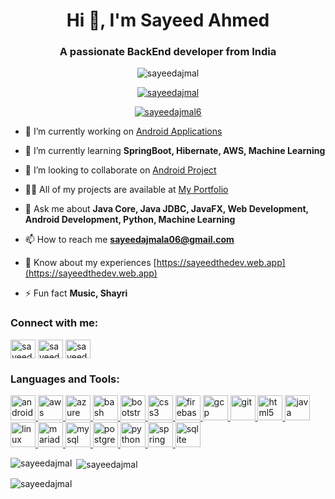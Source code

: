 <h1 align="center">Hi 👋, I'm Sayeed Ahmed</h1>
<h3 align="center">A passionate BackEnd developer from India</h3>

<p align="center"> <img src="https://komarev.com/ghpvc/?username=sayeedajmal&label=Profile%20views&color=0e75b6&style=flat" alt="sayeedajmal" /></p>

<p align="center"> <a href="https://github.com/ryo-ma/github-profile-trophy"><img src="https://github-profile-trophy.vercel.app/?username=sayeedajmal&row=2&column=3" alt="sayeedajmal" /></a> </p>

<p align="center"> <a href="https://twitter.com/sayeedajmal6" target="blank"><img src="https://img.shields.io/twitter/follow/sayeedajmal6?logo=twitter&style=for-the-badge" alt="sayeedajmal6" /></a></p>

- 🔭 I’m currently working on [Android Applications](https://github.com/sayeedajmal/Applications)

- 🌱 I’m currently learning **SpringBoot, Hibernate, AWS, Machine Learning**

- 👯 I’m looking to collaborate on [Android Project](https://github.com/sayeedajmal/Applications)

- 👨‍💻 All of my projects are available at [My Portfolio](https://sayeedthedev.web.app)

- 💬 Ask me about **Java Core, Java JDBC, JavaFX, Web Development, Android Development, Python, Machine Learning**

- 📫 How to reach me **sayeedajmala06@gmail.com**

- 📄 Know about my experiences [https://sayeedthedev.web.app](https://sayeedthedev.web.app)

- ⚡ Fun fact **Music, Shayri**

<h3 align="left">Connect with me:</h3>
<p align="left">
<a href="https://twitter.com/sayeedajmal6" target="blank"><img align="center" src="https://raw.githubusercontent.com/rahuldkjain/github-profile-readme-generator/master/src/images/icons/Social/twitter.svg" alt="sayeedajmal6" height="30" width="40" /></a>
<a href="https://linkedin.com/in/sayeed-ajmal" target="blank"><img align="center" src="https://raw.githubusercontent.com/rahuldkjain/github-profile-readme-generator/master/src/images/icons/Social/linked-in-alt.svg" alt="sayeed-ajmal" height="30" width="40" /></a>
<a href="https://instagram.com/sayeed__ajmal" target="blank"><img align="center" src="https://raw.githubusercontent.com/rahuldkjain/github-profile-readme-generator/master/src/images/icons/Social/instagram.svg" alt="sayeed__ajmal" height="30" width="40" /></a>
</p>

<h3 align="left">Languages and Tools:</h3>
<p align="left"> <a href="https://developer.android.com" target="_blank" rel="noreferrer"> <img src="https://upload.vectorlogo.zone/logos/android_studio/images/bc43bbac-e239-4ae9-829a-9809e57a8bc0.svg" alt="android" width="40" height="40"/> </a> <a href="https://aws.amazon.com" target="_blank" rel="noreferrer"> <img src="https://www.vectorlogo.zone/logos/amazon_aws/amazon_aws-ar21.svg" alt="aws" width="40" height="40"/> </a> <a href="https://azure.microsoft.com/en-in/" target="_blank" rel="noreferrer"> <img src="https://www.vectorlogo.zone/logos/microsoft_azure/microsoft_azure-icon.svg" alt="azure" width="40" height="40"/> </a> <a href="https://www.gnu.org/software/bash/" target="_blank" rel="noreferrer"> <img src="https://www.vectorlogo.zone/logos/gnu_bash/gnu_bash-icon.svg" alt="bash" width="40" height="40"/> </a> <a href="https://getbootstrap.com" target="_blank" rel="noreferrer"> <img src="https://www.vectorlogo.zone/logos/getbootstrap/getbootstrap-icon.svg" alt="bootstrap" width="40" height="40"/> </a> <a href="https://www.w3schools.com/css/" target="_blank" rel="noreferrer"> <img src="https://www.vectorlogo.zone/logos/w3_css/w3_css-official.svg" alt="css3" width="40" height="40"/> </a> <a href="https://firebase.google.com/" target="_blank" rel="noreferrer"> <img src="https://www.vectorlogo.zone/logos/firebase/firebase-icon.svg" alt="firebase" width="40" height="40"/> </a> <a href="https://cloud.google.com" target="_blank" rel="noreferrer"> <img src="https://www.vectorlogo.zone/logos/google_cloud/google_cloud-icon.svg" alt="gcp" width="40" height="40"/> </a> <a href="https://git-scm.com/" target="_blank" rel="noreferrer"> <img src="https://www.vectorlogo.zone/logos/git-scm/git-scm-icon.svg" alt="git" width="40" height="40"/> </a> <a href="https://www.w3.org/html/" target="_blank" rel="noreferrer"> <img src="https://www.vectorlogo.zone/logos/w3_html5/w3_html5-icon.svg" alt="html5" width="40" height="40"/> </a> <a href="https://www.java.com" target="_blank" rel="noreferrer"> <img src="https://www.vectorlogo.zone/logos/java/java-horizontal.svg" alt="java" width="40" height="40"/> </a> <a href="https://www.linux.org/" target="_blank" rel="noreferrer"> <img src="https://upload.vectorlogo.zone/logos/kali/images/09452257-ce76-4881-8cb9-c6a676444ca5.svg" alt="linux" width="40" height="40"/> </a> <a href="https://mariadb.org/" target="_blank" rel="noreferrer"> <img src="https://www.vectorlogo.zone/logos/mariadb/mariadb-icon.svg" alt="mariadb" width="40" height="40"/> </a> <a href="https://www.mysql.com/" target="_blank" rel="noreferrer"> <img src="https://www.vectorlogo.zone/logos/mysql/mysql-horizontal.svg" alt="mysql" width="40" height="40"/> </a> <a href="https://www.postgresql.org" target="_blank" rel="noreferrer"> <img src="https://www.vectorlogo.zone/logos/postgresql/postgresql-horizontal.svg" alt="postgresql" width="40" height="40"/> </a> <a href="https://www.python.org" target="_blank" rel="noreferrer"> <img src="https://www.vectorlogo.zone/logos/python/python-icon.svg" alt="python" width="40" height="40"/> </a> <a href="https://spring.io/" target="_blank" rel="noreferrer"> <img src="https://www.vectorlogo.zone/logos/springio/springio-icon.svg" alt="spring" width="40" height="40"/> </a> <a href="https://www.sqlite.org/" target="_blank" rel="noreferrer"> <img src="https://www.vectorlogo.zone/logos/sqlite/sqlite-icon.svg" alt="sqlite" width="40" height="40"/> </a> </p>

<p><img align="left" src="https://github-readme-stats.vercel.app/api/top-langs?username=sayeedajmal&show_icons=true&locale=en&layout=compact" alt="sayeedajmal" /></p>

<p>&nbsp;<img align="center" src="https://github-readme-stats.vercel.app/api?username=sayeedajmal&show_icons=true&locale=en" alt="sayeedajmal" /></p>

<p><img align="center" src="https://github-readme-streak-stats.herokuapp.com/?user=sayeedajmal&" alt="sayeedajmal" /></p>
